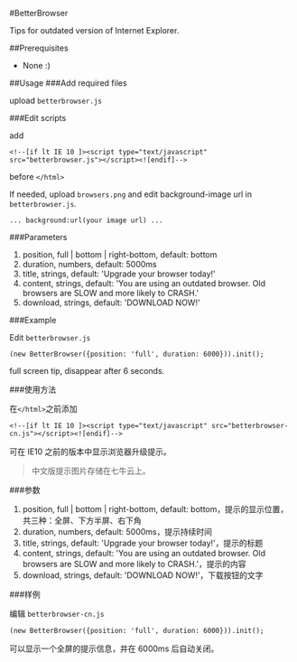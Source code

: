 #BetterBrowser

Tips for outdated version of Internet Explorer.

##Prerequisites
* None :)

##Usage
###Add required files

upload `betterbrowser.js`

###Edit scripts

add
```
<!--[if lt IE 10 ]><script type="text/javascript" src="betterbrowser.js"></script><![endif]-->
```
before `</html>`

If needed, upload `browsers.png` and edit background-image url in `betterbrowser.js`.
```
... background:url(your image url) ...
```

###Parameters

1. position, full | bottom | right-bottom, default: bottom
2. duration, numbers, default: 5000ms
3. title, strings, default: 'Upgrade your browser today!'
4. content, strings, default: 'You are using an outdated browser. Old browsers are SLOW and more likely to CRASH.'
5. download, strings, default: 'DOWNLOAD NOW!'

###Example

Edit `betterbrowser.js`

```
(new BetterBrowser({position: 'full', duration: 6000})).init();
```
full screen tip, disappear after 6 seconds.


###使用方法

在`</html>`之前添加
```
<!--[if lt IE 10 ]><script type="text/javascript" src="betterbrowser-cn.js"></script><![endif]-->
```
可在 IE10 之前的版本中显示浏览器升级提示。

> 中文版提示图片存储在七牛云上。

###参数

1. position, full | bottom | right-bottom, default: bottom，提示的显示位置，共三种：全屏、下方半屏、右下角
2. duration, numbers, default: 5000ms，提示持续时间
3. title, strings, default: 'Upgrade your browser today!'，提示的标题
4. content, strings, default: 'You are using an outdated browser. Old browsers are SLOW and more likely to CRASH.'，提示的内容
5. download, strings, default: 'DOWNLOAD NOW!'，下载按钮的文字

###样例

编辑 `betterbrowser-cn.js`

```
(new BetterBrowser({position: 'full', duration: 6000})).init();
```
可以显示一个全屏的提示信息，并在 6000ms 后自动关闭。
